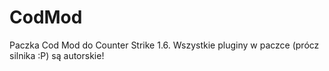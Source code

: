 # CodMod
Paczka Cod Mod do Counter Strike 1.6.
Wszystkie pluginy w paczce (prócz silnika :P) są autorskie!
